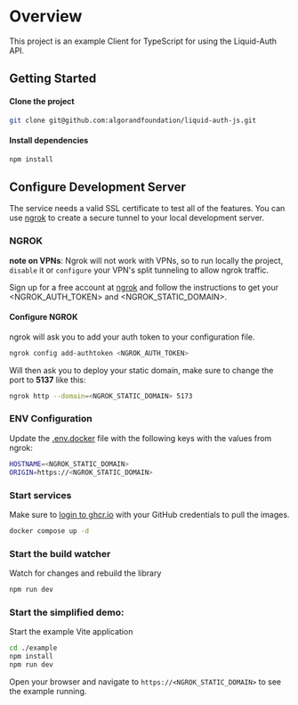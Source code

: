 # Overview

This project is an example Client for TypeScript for using the Liquid-Auth API.

## Getting Started

#### Clone the project
```bash
git clone git@github.com:algorandfoundation/liquid-auth-js.git
```

#### Install dependencies
```bash
npm install
```

## Configure Development Server

The service needs a valid SSL certificate to test all of the features. You can use [ngrok](https://ngrok.com/) to create a secure tunnel to your local development server.

### NGROK

**note on VPNs**: Ngrok will not work with VPNs, so to run locally the project, `disable` it or `configure` your VPN's split tunneling to allow ngrok traffic.

Sign up for a free account at [ngrok](https://ngrok.com/) and follow the instructions to get your <NGROK_AUTH_TOKEN> and <NGROK_STATIC_DOMAIN>.

#### Configure NGROK
ngrok will ask you to add your auth token to your configuration file.

``` bash
ngrok config add-authtoken <NGROK_AUTH_TOKEN>
```

Will then ask you to deploy your static domain, make sure to change the port to **5137** like this:

``` bash
ngrok http --domain=<NGROK_STATIC_DOMAIN> 5173
```

### ENV Configuration

Update the [.env.docker](.env.docker) file with the following keys with the values from ngrok:

```bash
HOSTNAME=<NGROK_STATIC_DOMAIN>
ORIGIN=https://<NGROK_STATIC_DOMAIN>
```

### Start services
Make sure to [login to ghcr.io](https://docs.github.com/en/packages/working-with-a-github-packages-registry/working-with-the-container-registry#authenticating-with-a-personal-access-token-classic) with your GitHub credentials to pull the images.
```bash
docker compose up -d
```

### Start the build watcher

Watch for changes and rebuild the library
```bash
npm run dev
```

### Start the simplified demo:

Start the example Vite application
```bash
cd ./example
npm install
npm run dev
```

Open your browser and navigate to `https://<NGROK_STATIC_DOMAIN>` to see the example running.
